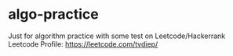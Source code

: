# algo-practice
Just for algorithm practice with some test on Leetcode/Hackerrank
Leetcode Profile: https://leetcode.com/tvdiep/
